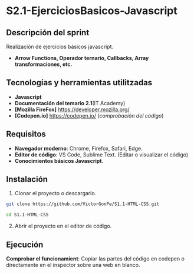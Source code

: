 # S2.1-EjerciciosBasicos-Javascript

## Descripción del sprint

Realización de ejercicios básicos javascript. 

- **Arrow Functions, Operador ternario, Callbacks, Array transformaciones, etc.**


## Tecnologías y herramientas utilitzadas

- **Javascript**
- **Documentación del temario 2.1**(IT Academy)
- **[Mozilla FireFox]** https://developer.mozilla.org/
- **[Codepen.io]** https://codepen.io/ (*comprobación del código*)


## Requisitos

- **Navegador moderno**: Chrome, Firefox, Safari, Edge.
- **Editor de código**: VS Code, Sublime Text. (Editar o visualizar el código) 
- **Conocimientos básicos Javascript.**

## Instalación

1. Clonar el proyecto o descargarlo.

```bash
git clone https://github.com/VictorGonPe/S1.1-HTML-CSS.git
```
```bash
cd S1.1-HTML-CSS
```

2. Abrir el proyecto en el editor de código.

## Ejecución

**Comprobar el funcionamient**: Copiar las partes del código en codepen o directamente en el inspector sobre una web en blanco.



